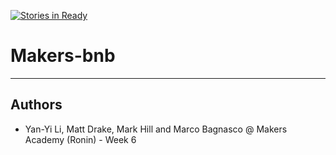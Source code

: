 [![Stories in Ready](https://badge.waffle.io/MarcoCode/Makers-bnb.png?label=ready&title=Ready)](https://waffle.io/MarcoCode/Makers-bnb)
# Makers-bnb
----------------------

Authors
-------

* Yan-Yi Li, Matt Drake, Mark Hill and Marco Bagnasco @ Makers Academy (Ronin) - Week 6 

```
```